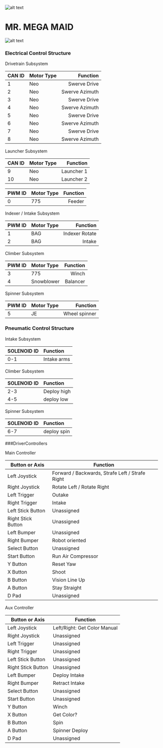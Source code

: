 ![alt text](https://i0.wp.com/www.mattawanwiredcats.org/wp-content/uploads/2019/11/wiredlogo.png?zoom=1&fit=100%2C532)
  
    
# MR. MEGA MAID

![alt text](https://i0.wp.com/www.mattawanwiredcats.org/wp-content/uploads/2018/05/18Apr_Robotics-011-min.jpg)


### Electrical Control Structure


Drivetrain Subsystem


|CAN ID     |Motor Type |Function      |
|-----------|:----------|-------------:|
|1          |Neo        |Swerve Drive  |
|2          |Neo        |Swerve Azimuth|
|3          |Neo        |Swerve Drive  |
|4          |Neo        |Swerve Azimuth|
|5          |Neo        |Swerve Drive  |
|6          |Neo        |Swerve Azimuth|
|7          |Neo        |Swerve Drive  |
|8          |Neo        |Swerve Azimuth|


Launcher Subsystem


|CAN ID     |Motor Type |Function      |
|-----------|:----------|-------------:|
|9          |Neo        |Launcher 1    |
|10         |Neo        |Launcher 2    |


|PWM ID     |Motor Type |Function      |
|-----------|:----------|-------------:|
|0          |775        |Feeder        |


Indexer / Intake Subsystem

|PWM ID     |Motor Type |Function      |
|-----------|:----------|-------------:|
|1          |BAG        |Indexer Rotate|
|2          |BAG        |Intake        |


Climber Subsystem


|PWM ID     |Motor Type |Function      |
|-----------|:----------|-------------:|
|3          |775        |Winch         |
|4          |Snowblower |Balancer      |


Spinner Subsystem


|PWM ID     |Motor Type |Function      |
|-----------|:----------|-------------:|
|5          |JE         |Wheel spinner |


### Pneumatic Control Structure


Intake Subsystem


|SOLENOID ID|Function   |
|-----------|:----------|
|0-1        |Intake arms|


Climber Subsystem


|SOLENOID ID|Function   |
|-----------|:----------|
|2-3        |Deploy high|
|4-5        |deploy low |


Spinner Subsystem


|SOLENOID ID|Function   |
|-----------|:----------|
|6-7        |deploy spin|


###DriverControllers

Main Controller

|Button or Axis | Function                                           |
|-------------------|------------------------------------------------|
|Left Joystick      | Forward / Backwards, Strafe Left / Strafe Right|
|Right Joystick     | Rotate Left / Rotate Right                     |
|Left Trigger       | Outake                                         |
|Right Trigger      | Intake                                         |
|Left Stick Button  | Unassigned                                     |
|Right Stick Button | Unassigned                                     |
|Left Bumper        | Unassigned                                     |
|Right Bumper       | Robot oriented                                 |
|Select Button      | Unassigned                                     |
|Start Button       | Run Air Compressor                             |
|Y Button           | Reset Yaw                                      |
|X Button           | Shoot                                          |
|B Button           | Vision Line Up                                 |
|A Button           | Stay Straight                                  |
|D Pad              | Unassigned                                     |

Aux Controller

|Button or Axis | Function |
|---------------|----------|
|Left Joystick      | Left/Right: Get Color Manual |
|Right Joystick     | Unassigned                   |
|Left Trigger       | Unassigned                   |
|Right Trigger      | Unassigned                   |
|Left Stick Button  | Unassigned                   |
|Right Stick Button | Unassigned                   |
|Left Bumper        | Deploy Intake                |
|Right Bumper       | Retract Intake               |
|Select Button      | Unassigned                   |
|Start Button       | Unassigned                   |
|Y Button           | Winch                        |
|X Button           | Get Color?                   |
|B Button           | Spin                         |
|A Button           | Spinner Deploy               |
|D Pad              | Unassigned                   |

